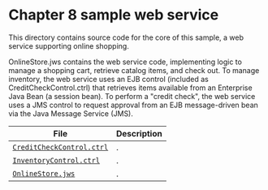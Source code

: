 # Chapter 8 sample web service

This directory contains source code for the core of this sample, a web service supporting online shopping.

OnlineStore.jws contains the web service code, implementing logic to manage a shopping cart, retrieve catalog items, and check out. To manage inventory, the web service uses an EJB control (included as CreditCheckControl.ctrl) that retrieves items available from an Enterprise Java Bean (a session bean). To perform a "credit check", the web service uses a JMS control to request approval from an EJB message-driven bean via the Java Message Service (JMS).

| File | Description |
| --------- | ----------- |
| [`CreditCheckControl.ctrl`](CreditCheckControl.ctrl) | . |
| [`InventoryControl.ctrl`](InventoryControl.ctrl) | . |
| [`OnlineStore.jws`](OnlineStore.jws) | . |

